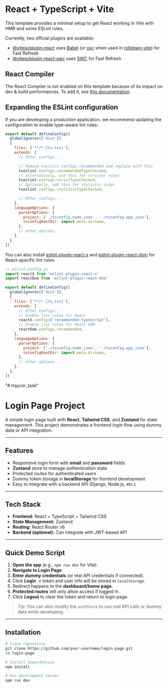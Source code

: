 # React + TypeScript + Vite

This template provides a minimal setup to get React working in Vite with HMR and some ESLint rules.

Currently, two official plugins are available:

- [@vitejs/plugin-react](https://github.com/vitejs/vite-plugin-react/blob/main/packages/plugin-react) uses [Babel](https://babeljs.io/) (or [oxc](https://oxc.rs) when used in [rolldown-vite](https://vite.dev/guide/rolldown)) for Fast Refresh
- [@vitejs/plugin-react-swc](https://github.com/vitejs/vite-plugin-react/blob/main/packages/plugin-react-swc) uses [SWC](https://swc.rs/) for Fast Refresh

## React Compiler

The React Compiler is not enabled on this template because of its impact on dev & build performances. To add it, see [this documentation](https://react.dev/learn/react-compiler/installation).

## Expanding the ESLint configuration

If you are developing a production application, we recommend updating the configuration to enable type-aware lint rules:

```js
export default defineConfig([
  globalIgnores(['dist']),
  {
    files: ['**/*.{ts,tsx}'],
    extends: [
      // Other configs...

      // Remove tseslint.configs.recommended and replace with this
      tseslint.configs.recommendedTypeChecked,
      // Alternatively, use this for stricter rules
      tseslint.configs.strictTypeChecked,
      // Optionally, add this for stylistic rules
      tseslint.configs.stylisticTypeChecked,

      // Other configs...
    ],
    languageOptions: {
      parserOptions: {
        project: ['./tsconfig.node.json', './tsconfig.app.json'],
        tsconfigRootDir: import.meta.dirname,
      },
      // other options...
    },
  },
])
```

You can also install [eslint-plugin-react-x](https://github.com/Rel1cx/eslint-react/tree/main/packages/plugins/eslint-plugin-react-x) and [eslint-plugin-react-dom](https://github.com/Rel1cx/eslint-react/tree/main/packages/plugins/eslint-plugin-react-dom) for React-specific lint rules:

```js
// eslint.config.js
import reactX from 'eslint-plugin-react-x'
import reactDom from 'eslint-plugin-react-dom'

export default defineConfig([
  globalIgnores(['dist']),
  {
    files: ['**/*.{ts,tsx}'],
    extends: [
      // Other configs...
      // Enable lint rules for React
      reactX.configs['recommended-typescript'],
      // Enable lint rules for React DOM
      reactDom.configs.recommended,
    ],
    languageOptions: {
      parserOptions: {
        project: ['./tsconfig.node.json', './tsconfig.app.json'],
        tsconfigRootDir: import.meta.dirname,
      },
      // other options...
    },
  },
])
```
"# traycer_task" 
 


 # Login Page Project

A simple login page built with **React**, **Tailwind CSS**, and **Zustand** for state management. This project demonstrates a frontend login flow using dummy data or API integration.

---

## Features

- Responsive login form with **email** and **password** fields  
- **Zustand** store to manage authentication state  
- Protected routes for authenticated users  
- Dummy token storage in **localStorage** for frontend development  
- Easy to integrate with a backend API (Django, Node.js, etc.)

---

## Tech Stack

- **Frontend:** React + TypeScript + Tailwind CSS  
- **State Management:** Zustand  
- **Routing:** React Router v6  
- **Backend (optional):** Can integrate with JWT-based API

---

## Quick Demo Script

1. **Open the app** (e.g., `npm run dev` for Vite).  
2. **Navigate to Login Page**.  
3. **Enter dummy credentials** (or real API credentials if connected).  
4. Click **Login** → token and user info will be stored in `localStorage`.  
5. Redirect happens to the **dashboard/home page**.  
6. **Protected routes** will only allow access if logged in.  
7. Click **Logout** to clear the token and return to login page.  

> *Tip:* You can also modify the `authStore` to use real API calls or dummy data while developing.

---

## Installation

```bash
# Clone repository
git clone https://github.com/your-username/login-page.git
cd login-page

# Install dependencies
npm install

# Run development server
npm run dev
